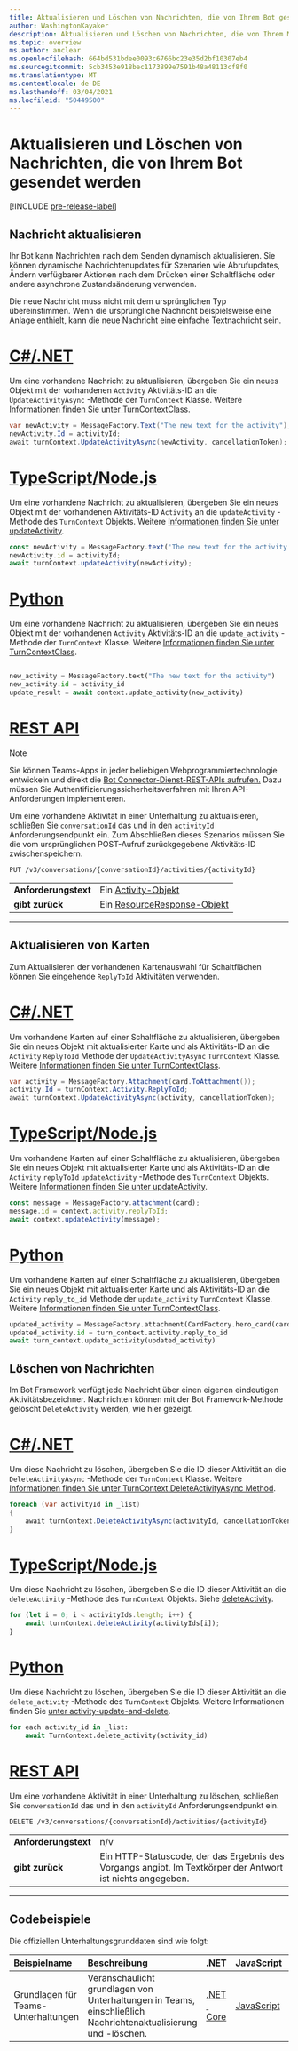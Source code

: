 ```yaml
---
title: Aktualisieren und Löschen von Nachrichten, die von Ihrem Bot gesendet werden
author: WashingtonKayaker
description: Aktualisieren und Löschen von Nachrichten, die von Ihrem Microsoft Teams-Bot gesendet werden
ms.topic: overview
ms.author: anclear
ms.openlocfilehash: 664bd531bdee0093c6766bc23e35d2bf10307eb4
ms.sourcegitcommit: 5cb3453e918bec1173899e7591b48a48113cf8f0
ms.translationtype: MT
ms.contentlocale: de-DE
ms.lasthandoff: 03/04/2021
ms.locfileid: "50449500"
---
```

# <a name="update-and-delete-messages-sent-from-your-bot"></a>Aktualisieren und Löschen von Nachrichten, die von Ihrem Bot gesendet werden

[!INCLUDE [pre-release-label](~/includes/v4-to-v3-pointer-bots.md)]

## <a name="update-messages"></a>Nachricht aktualisieren

Ihr Bot kann Nachrichten nach dem Senden dynamisch aktualisieren. Sie können dynamische Nachrichtenupdates für Szenarien wie Abrufupdates, Ändern verfügbarer Aktionen nach dem Drücken einer Schaltfläche oder andere asynchrone Zustandsänderung verwenden.

Die neue Nachricht muss nicht mit dem ursprünglichen Typ übereinstimmen. Wenn die ursprüngliche Nachricht beispielsweise eine Anlage enthielt, kann die neue Nachricht eine einfache Textnachricht sein.

# <a name="cnet"></a>[C#/.NET](#tab/dotnet)

Um eine vorhandene Nachricht zu aktualisieren, übergeben Sie ein neues Objekt mit der vorhandenen `Activity` Aktivitäts-ID an die `UpdateActivityAsync` -Methode der `TurnContext` Klasse. Weitere [Informationen finden Sie unter TurnContextClass](/dotnet/api/microsoft.bot.builder.turncontext?view=botbuilder-dotnet-stable&preserve-view=true).

```csharp
var newActivity = MessageFactory.Text("The new text for the activity");
newActivity.Id = activityId;
await turnContext.UpdateActivityAsync(newActivity, cancellationToken);
```

# <a name="typescriptnodejs"></a>[TypeScript/Node.js](#tab/typescript)

Um eine vorhandene Nachricht zu aktualisieren, übergeben Sie ein neues Objekt mit der vorhandenen Aktivitäts-ID `Activity` an die `updateActivity` -Methode des `TurnContext` Objekts. Weitere [Informationen finden Sie unter updateActivity](/javascript/api/botbuilder-core/turncontext?view=botbuilder-ts-latest#updateactivity-partial-activity--&preserve-view=true).

```typescript
const newActivity = MessageFactory.text('The new text for the activity');
newActivity.id = activityId;
await turnContext.updateActivity(newActivity);
```

# <a name="python"></a>[Python](#tab/python)

Um eine vorhandene Nachricht zu aktualisieren, übergeben Sie ein neues Objekt mit der vorhandenen `Activity` Aktivitäts-ID an die `update_activity` -Methode der `TurnContext` Klasse. Weitere [Informationen finden Sie unter TurnContextClass](/python/api/botbuilder-core/botbuilder.core.turncontext?view=botbuilder-py-latest).

```python

new_activity = MessageFactory.text("The new text for the activity")
new_activity.id = activity_id
update_result = await context.update_activity(new_activity)

```

# <a name="rest-api"></a>[REST API](#tab/rest)

>[!NOTE]
>Sie können Teams-Apps in jeder beliebigen Webprogrammiertechnologie entwickeln und direkt die [Bot Connector-Dienst-REST-APIs aufrufen.](/azure/bot-service/rest-api/bot-framework-rest-connector-api-reference?view=azure-bot-service-4.0&preserve-view=true) Dazu müssen Sie Authentifizierungssicherheitsverfahren mit Ihren API-Anforderungen implementieren. [](/azure/bot-service/rest-api/bot-framework-rest-connector-authentication?view=azure-bot-service-4.0&preserve-view=true)

Um eine vorhandene Aktivität in einer Unterhaltung zu aktualisieren, schließen Sie `conversationId` das und in den `activityId` Anforderungsendpunkt ein. Zum Abschließen dieses Szenarios müssen Sie die vom ursprünglichen POST-Aufruf zurückgegebene Aktivitäts-ID zwischenspeichern.

```http
PUT /v3/conversations/{conversationId}/activities/{activityId}
```

| | |
|----|----|
| **Anforderungstext** | Ein [Activity-Objekt](/azure/bot-service/rest-api/bot-framework-rest-connector-api-reference?view=azure-bot-service-4.0#activity-object&preserve-view=true) |
| **gibt zurück** | Ein [ResourceResponse-Objekt](/azure/bot-service/rest-api/bot-framework-rest-connector-api-reference?view=azure-bot-service-4.0#resourceresponse-object&preserve-view=true) |

---

## <a name="update-cards"></a>Aktualisieren von Karten

Zum Aktualisieren der vorhandenen Kartenauswahl für Schaltflächen können Sie eingehende `ReplyToId` Aktivitäten verwenden.

# <a name="cnet"></a>[C#/.NET](#tab/dotnet)

Um vorhandene Karten auf einer Schaltfläche zu aktualisieren, übergeben Sie ein neues Objekt mit aktualisierter Karte und als Aktivitäts-ID an die `Activity` `ReplyToId` Methode der `UpdateActivityAsync` `TurnContext` Klasse. Weitere [Informationen finden Sie unter TurnContextClass](/dotnet/api/microsoft.bot.builder.turncontext?view=botbuilder-dotnet-stable&preserve-view=true).
```csharp
var activity = MessageFactory.Attachment(card.ToAttachment());
activity.Id = turnContext.Activity.ReplyToId;
await turnContext.UpdateActivityAsync(activity, cancellationToken);
```

# <a name="typescriptnodejs"></a>[TypeScript/Node.js](#tab/typescript)

Um vorhandene Karten auf einer Schaltfläche zu aktualisieren, übergeben Sie ein neues Objekt mit aktualisierter Karte und als Aktivitäts-ID an die `Activity` `replyToId` `updateActivity` -Methode des `TurnContext` Objekts. Weitere [Informationen finden Sie unter updateActivity](/javascript/api/botbuilder-core/turncontext?view=botbuilder-ts-latest#updateactivity-partial-activity--&preserve-view=true).
```typescript
const message = MessageFactory.attachment(card);
message.id = context.activity.replyToId;
await context.updateActivity(message);
```

# <a name="python"></a>[Python](#tab/python)

Um vorhandene Karten auf einer Schaltfläche zu aktualisieren, übergeben Sie ein neues Objekt mit aktualisierter Karte und als Aktivitäts-ID an die `Activity` `reply_to_id` Methode der `update_activity` `TurnContext` Klasse. Weitere [Informationen finden Sie unter TurnContextClass](/python/api/botbuilder-core/botbuilder.core.turncontext?view=botbuilder-py-latest).

```python
updated_activity = MessageFactory.attachment(CardFactory.hero_card(card))
updated_activity.id = turn_context.activity.reply_to_id
await turn_context.update_activity(updated_activity)

```

## <a name="delete-messages"></a>Löschen von Nachrichten

Im Bot Framework verfügt jede Nachricht über einen eigenen eindeutigen Aktivitätsbezeichner.
Nachrichten können mit der Bot Framework-Methode gelöscht `DeleteActivity` werden, wie hier gezeigt.

# <a name="cnet"></a>[C#/.NET](#tab/dotnet)

Um diese Nachricht zu löschen, übergeben Sie die ID dieser Aktivität an die `DeleteActivityAsync` -Methode der `TurnContext` Klasse. Weitere [Informationen finden Sie unter TurnContext.DeleteActivityAsync Method](/dotnet/api/microsoft.bot.builder.turncontext.deleteactivityasync?view=botbuilder-dotnet-stable&preserve-view=true).

```csharp
foreach (var activityId in _list)
{
    await turnContext.DeleteActivityAsync(activityId, cancellationToken);
}
```

# <a name="typescriptnodejs"></a>[TypeScript/Node.js](#tab/typescript)

Um diese Nachricht zu löschen, übergeben Sie die ID dieser Aktivität an die `deleteActivity` -Methode des `TurnContext` Objekts. Siehe [deleteActivity](/javascript/api/botbuilder-core/turncontext?view=botbuilder-ts-latest#deleteactivity-string---partial-conversationreference--&preserve-view=true).

```typescript
for (let i = 0; i < activityIds.length; i++) {
    await turnContext.deleteActivity(activityIds[i]);
}
```

# <a name="python"></a>[Python](#tab/python)

Um diese Nachricht zu löschen, übergeben Sie die ID dieser Aktivität an die `delete_activity` -Methode des `TurnContext` Objekts. Weitere Informationen finden Sie [unter activity-update-and-delete](https://github.com/microsoft/botbuilder-python/blob/c04ecacb22c1f4b43a671fe2f1e4782218391975/tests/teams/scenarios/activity-update-and-delete/bots/activity_update_and_delete_bot.py).

```python
for each activity_id in _list:
    await TurnContext.delete_activity(activity_id)
```

# <a name="rest-api"></a>[REST API](#tab/rest)

 Um eine vorhandene Aktivität in einer Unterhaltung zu löschen, schließen Sie `conversationId` das und in den `activityId` Anforderungsendpunkt ein.

```http
DELETE /v3/conversations/{conversationId}/activities/{activityId}
```

| | |
|----|----|
| **Anforderungstext** | n/v |
| **gibt zurück** | Ein HTTP-Statuscode, der das Ergebnis des Vorgangs angibt. Im Textkörper der Antwort ist nichts angegeben. |

---

## <a name="code-samples"></a>Codebeispiele

Die offiziellen Unterhaltungsgrunddaten sind wie folgt:

| Beispielname           | Beschreibung                                                                      | .NET    | JavaScript   | Python  |
|:----------------------|:---------------------------------------------------------------------------------|:--------|:-------------|:--------|
|Grundlagen für Teams-Unterhaltungen  | Veranschaulicht grundlagen von Unterhaltungen in Teams, einschließlich Nachrichtenaktualisierung und -löschen.|[.NET &nbsp; Core](https://github.com/microsoft/BotBuilder-Samples/tree/main/samples/csharp_dotnetcore/57.teams-conversation-bot)|[JavaScript](https://github.com/microsoft/BotBuilder-Samples/tree/main/samples/javascript_nodejs/57.teams-conversation-bot) | [Python](https://github.com/microsoft/BotBuilder-Samples/tree/main/samples/python/57.teams-conversation-bot)|
